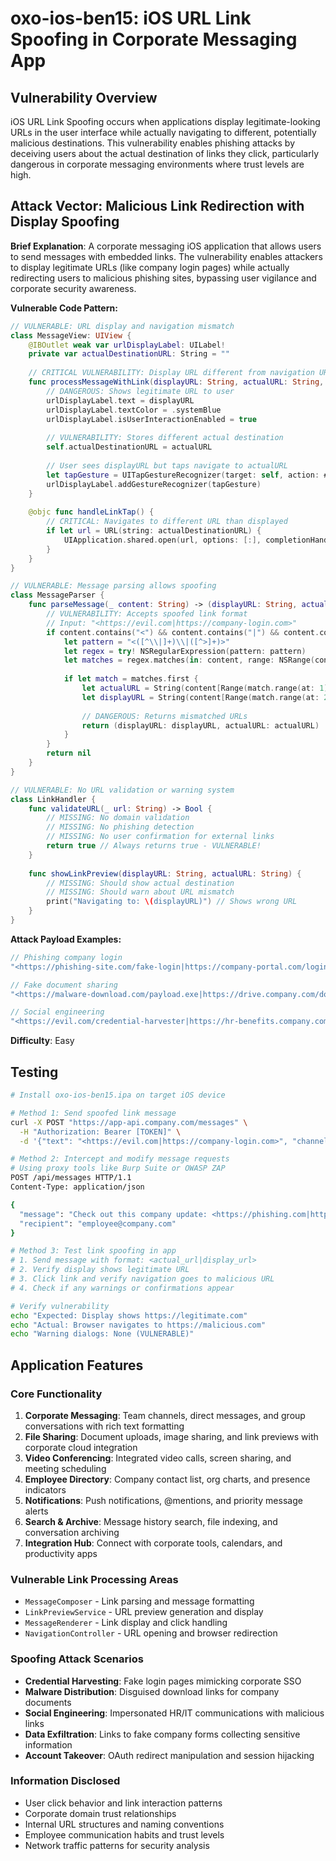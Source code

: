 # oxo-ios-ben15: iOS URL Link Spoofing in Corporate Messaging App

## Vulnerability Overview

iOS URL Link Spoofing occurs when applications display legitimate-looking URLs in the user interface while actually navigating to different, potentially malicious destinations. This vulnerability enables phishing attacks by deceiving users about the actual destination of links they click, particularly dangerous in corporate messaging environments where trust levels are high.

## Attack Vector: Malicious Link Redirection with Display Spoofing

**Brief Explanation**: A corporate messaging iOS application that allows users to send messages with embedded links. The vulnerability enables attackers to display legitimate URLs (like company login pages) while actually redirecting users to malicious phishing sites, bypassing user vigilance and corporate security awareness.

**Vulnerable Code Pattern:**
```swift
// VULNERABLE: URL display and navigation mismatch
class MessageView: UIView {
    @IBOutlet weak var urlDisplayLabel: UILabel!
    private var actualDestinationURL: String = ""
    
    // CRITICAL VULNERABILITY: Display URL different from navigation URL
    func processMessageWithLink(displayURL: String, actualURL: String, linkText: String) {
        // DANGEROUS: Shows legitimate URL to user
        urlDisplayLabel.text = displayURL
        urlDisplayLabel.textColor = .systemBlue
        urlDisplayLabel.isUserInteractionEnabled = true
        
        // VULNERABILITY: Stores different actual destination
        self.actualDestinationURL = actualURL
        
        // User sees displayURL but taps navigate to actualURL
        let tapGesture = UITapGestureRecognizer(target: self, action: #selector(handleLinkTap))
        urlDisplayLabel.addGestureRecognizer(tapGesture)
    }
    
    @objc func handleLinkTap() {
        // CRITICAL: Navigates to different URL than displayed
        if let url = URL(string: actualDestinationURL) {
            UIApplication.shared.open(url, options: [:], completionHandler: nil)
        }
    }
}

// VULNERABLE: Message parsing allows spoofing
class MessageParser {
    func parseMessage(_ content: String) -> (displayURL: String, actualURL: String)? {
        // VULNERABILITY: Accepts spoofed link format
        // Input: "<https://evil.com|https://company-login.com>"
        if content.contains("<") && content.contains("|") && content.contains(">") {
            let pattern = "<([^\\|]+)\\|([^>]+)>"
            let regex = try! NSRegularExpression(pattern: pattern)
            let matches = regex.matches(in: content, range: NSRange(content.startIndex..., in: content))
            
            if let match = matches.first {
                let actualURL = String(content[Range(match.range(at: 1), in: content)!])
                let displayURL = String(content[Range(match.range(at: 2), in: content)!])
                
                // DANGEROUS: Returns mismatched URLs
                return (displayURL: displayURL, actualURL: actualURL)
            }
        }
        return nil
    }
}

// VULNERABLE: No URL validation or warning system
class LinkHandler {
    func validateURL(_ url: String) -> Bool {
        // MISSING: No domain validation
        // MISSING: No phishing detection
        // MISSING: No user confirmation for external links
        return true // Always returns true - VULNERABLE!
    }
    
    func showLinkPreview(displayURL: String, actualURL: String) {
        // MISSING: Should show actual destination
        // MISSING: Should warn about URL mismatch
        print("Navigating to: \(displayURL)") // Shows wrong URL
    }
}
```

**Attack Payload Examples:**
```swift
// Phishing company login
"<https://phishing-site.com/fake-login|https://company-portal.com/login>"

// Fake document sharing
"<https://malware-download.com/payload.exe|https://drive.company.com/document.pdf>"

// Social engineering
"<https://evil.com/credential-harvester|https://hr-benefits.company.com/updates>"
```

**Difficulty**: Easy

## Testing

```bash
# Install oxo-ios-ben15.ipa on target iOS device

# Method 1: Send spoofed link message
curl -X POST "https://app-api.company.com/messages" \
  -H "Authorization: Bearer [TOKEN]" \
  -d '{"text": "<https://evil.com|https://company-login.com>", "channel": "general"}'

# Method 2: Intercept and modify message requests
# Using proxy tools like Burp Suite or OWASP ZAP
POST /api/messages HTTP/1.1
Content-Type: application/json

{
  "message": "Check out this company update: <https://phishing.com|https://company.com/news>",
  "recipient": "employee@company.com"
}

# Method 3: Test link spoofing in app
# 1. Send message with format: <actual_url|display_url>
# 2. Verify display shows legitimate URL
# 3. Click link and verify navigation goes to malicious URL
# 4. Check if any warnings or confirmations appear

# Verify vulnerability
echo "Expected: Display shows https://legitimate.com"
echo "Actual: Browser navigates to https://malicious.com"
echo "Warning dialogs: None (VULNERABLE)"
```

## Application Features

### Core Functionality
1. **Corporate Messaging**: Team channels, direct messages, and group conversations with rich text formatting
2. **File Sharing**: Document uploads, image sharing, and link previews with corporate cloud integration
3. **Video Conferencing**: Integrated video calls, screen sharing, and meeting scheduling
4. **Employee Directory**: Company contact list, org charts, and presence indicators
5. **Notifications**: Push notifications, @mentions, and priority message alerts
6. **Search & Archive**: Message history search, file indexing, and conversation archiving
7. **Integration Hub**: Connect with corporate tools, calendars, and productivity apps

### Vulnerable Link Processing Areas
- `MessageComposer` - Link parsing and message formatting
- `LinkPreviewService` - URL preview generation and display
- `MessageRenderer` - Link display and click handling
- `NavigationController` - URL opening and browser redirection

### Spoofing Attack Scenarios
- **Credential Harvesting**: Fake login pages mimicking corporate SSO
- **Malware Distribution**: Disguised download links for company documents
- **Social Engineering**: Impersonated HR/IT communications with malicious links
- **Data Exfiltration**: Links to fake company forms collecting sensitive information
- **Account Takeover**: OAuth redirect manipulation and session hijacking

### Information Disclosed
- User click behavior and link interaction patterns
- Corporate domain trust relationships
- Internal URL structures and naming conventions
- Employee communication habits and trust levels
- Network traffic patterns for security analysis